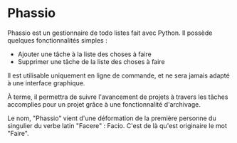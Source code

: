 # Phassio

Phassio est un gestionnaire de todo listes fait avec Python. 
Il possède quelques fonctionnalités simples : 

- Ajouter une tâche à la liste des choses à faire
- Supprimer une tâche de la liste des choses à faire 

Il est utilisable uniquement en ligne de commande, et ne sera jamais adapté à une interface graphique. 

À terme, il permettra de suivre l'avancement de projets à travers les tâches accomplies pour un projet grâce à une fonctionnalité d'archivage. 

Le nom, "Phassio" vient d'une déformation de la première personne du singulier du verbe latin "Facere" : Facio. C'est de là qu'est originaire le mot "Faire". 


